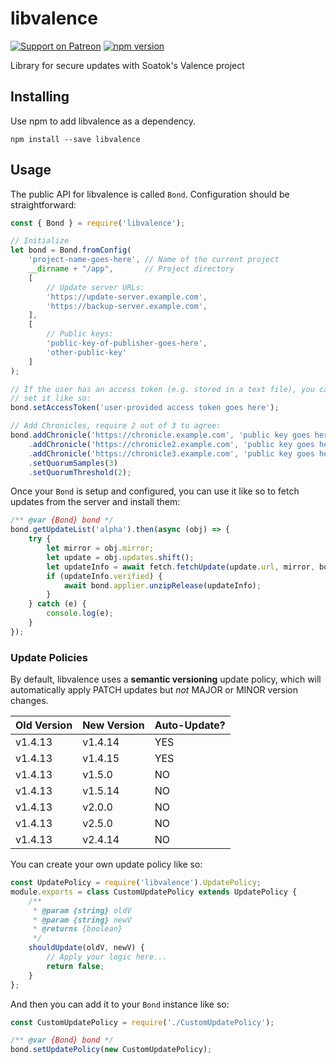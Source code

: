 # libvalence

[![Support on Patreon](https://img.shields.io/endpoint.svg?url=https%3A%2F%2Fshieldsio-patreon.herokuapp.com%2Fsoatok&style=flat)](https://patreon.com/soatok)
[![npm version](https://img.shields.io/npm/v/libvalence.svg)](https://npm.im/libvalence)

Library for secure updates with Soatok's Valence project

## Installing

Use npm to add libvalence as a dependency.

```
npm install --save libvalence
```

## Usage

The public API for libvalence is called `Bond`. Configuration should be
straightforward:

```javascript
const { Bond } = require('libvalence');

// Initialize
let bond = Bond.fromConfig(
    'project-name-goes-here', // Name of the current project
    __dirname + "/app",       // Project directory
    [
        // Update server URLs:
        'https://update-server.example.com',
        'https://backup-server.example.com',
    ],
    [
        // Public keys:
        'public-key-of-publisher-goes-here',
        'other-public-key'
    ]
);

// If the user has an access token (e.g. stored in a text file), you can
// set it like so:
bond.setAccessToken('user-provided access token goes here');

// Add Chronicles, require 2 out of 3 to agree:
bond.addChronicle('https://chronicle.example.com', 'public key goes here')
    .addChronicle('https://chronicle2.example.com', 'public key goes here')
    .addChronicle('https://chronicle3.example.com', 'public key goes here')
    .setQuorumSamples(3)
    .setQuorumThreshold(2);
```

Once your `Bond` is setup and configured, you can use it like so to fetch
updates from the server and install them:

```javascript
/** @var {Bond} bond */
bond.getUpdateList('alpha').then(async (obj) => {
    try {
        let mirror = obj.mirror;
        let update = obj.updates.shift();
        let updateInfo = await fetch.fetchUpdate(update.url, mirror, bond.verifier);
        if (updateInfo.verified) {
            await bond.applier.unzipRelease(updateInfo);
        }
    } catch (e) {
        console.log(e);
    }
});
```

### Update Policies

By default, libvalence uses a **semantic versioning** update policy, which
will automatically apply PATCH updates but *not* MAJOR or MINOR version
changes.

| Old Version | New Version | Auto-Update? |
|-------------|-------------|--------------|
| v1.4.13     | v1.4.14     | YES          |
| v1.4.13     | v1.4.15     | YES          |
| v1.4.13     | v1.5.0      | NO           |
| v1.4.13     | v1.5.14     | NO           |
| v1.4.13     | v2.0.0      | NO           |
| v1.4.13     | v2.5.0      | NO           |
| v1.4.13     | v2.4.14     | NO           |

You can create your own update policy like so:

```javascript
const UpdatePolicy = require('libvalence').UpdatePolicy; 
module.exports = class CustomUpdatePolicy extends UpdatePolicy {
    /**
     * @param {string} oldV
     * @param {string} newV
     * @returns {boolean}
     */
    shouldUpdate(oldV, newV) {
        // Apply your logic here...
        return false;
    }
};
```

And then you can add it to your `Bond` instance like so:

```javascript
const CustomUpdatePolicy = require('./CustomUpdatePolicy');

/** @var {Bond} bond */
bond.setUpdatePolicy(new CustomUpdatePolicy);
```
